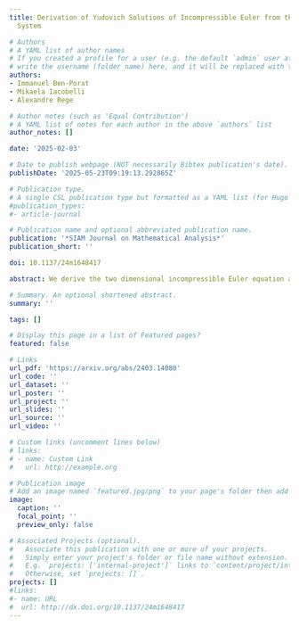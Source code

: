 ```yaml
---
title: Derivation of Yudovich Solutions of Incompressible Euler from the Vlasov–Poisson
  System

# Authors
# A YAML list of author names
# If you created a profile for a user (e.g. the default `admin` user at `content/authors/admin/`), 
# write the username (folder name) here, and it will be replaced with their full name and linked to their profile.
authors:
- Immanuel Ben-Porat
- Mikaela Iacobelli
- Alexandre Rege

# Author notes (such as 'Equal Contribution')
# A YAML list of notes for each author in the above `authors` list
author_notes: []

date: '2025-02-03'

# Date to publish webpage (NOT necessarily Bibtex publication's date).
publishDate: '2025-05-23T09:19:13.292865Z'

# Publication type.
# A single CSL publication type but formatted as a YAML list (for Hugo requirements).
#publication_types:
#- article-journal

# Publication name and optional abbreviated publication name.
publication: '*SIAM Journal on Mathematical Analysis*'
publication_short: ''

doi: 10.1137/24m1648417

abstract: We derive the two dimensional incompressible Euler equation as a quasineutral limit of the Vlasov–Poisson equation using a modulated energy approach. We propose a strategy which enables us to treat solutions where the gradient of the velocity is merely bounded mean oscillation (BMO), in accordance to the celebrated Yudovich theorem.

# Summary. An optional shortened abstract.
summary: ''

tags: []

# Display this page in a list of Featured pages?
featured: false

# Links
url_pdf: 'https://arxiv.org/abs/2403.14080'
url_code: ''
url_dataset: ''
url_poster: ''
url_project: ''
url_slides: ''
url_source: ''
url_video: ''

# Custom links (uncomment lines below)
# links:
# - name: Custom Link
#   url: http://example.org

# Publication image
# Add an image named `featured.jpg/png` to your page's folder then add a caption below.
image:
  caption: ''
  focal_point: ''
  preview_only: false

# Associated Projects (optional).
#   Associate this publication with one or more of your projects.
#   Simply enter your project's folder or file name without extension.
#   E.g. `projects: ['internal-project']` links to `content/project/internal-project/index.md`.
#   Otherwise, set `projects: []`.
projects: []
#links:
#- name: URL
#  url: http://dx.doi.org/10.1137/24m1648417
---
```


